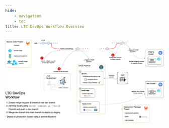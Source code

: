 ```yaml
---
hide:
    - navigation
    - toc
title: LTC DevOps Workflow Overview
---
```


![workflow](../assets/devops-workflow-overview-light.png#only-light)
